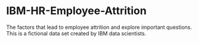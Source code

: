 # IBM-HR-Employee-Attrition
 The factors that lead to employee attrition and explore important questions. This is a fictional data set created by IBM data scientists.
